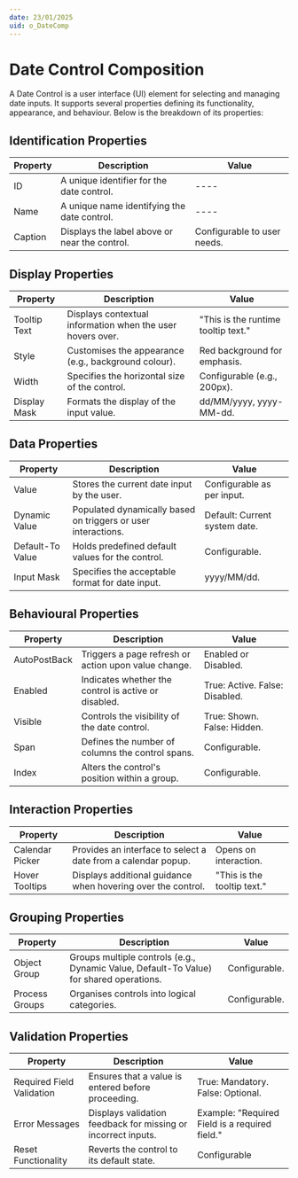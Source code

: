 ```yaml
---
date: 23/01/2025
uid: o_DateComp
---
```


# Date Control Composition

A Date Control is a user interface (UI) element for selecting and managing date inputs. It supports several properties defining its functionality, appearance, and behaviour. Below is the breakdown of its properties:

## Identification Properties

| Property | Description | Value |
| ---- | ---- | ---- |
| ID | A unique identifier for the date control. | ---- |
| Name | A unique name identifying the date control. | ---- |
| Caption | Displays the label above or near the control. | Configurable to user needs. |

## Display Properties

| Property | Description | Value |
| ---- | ---- | ---- |
| Tooltip Text | Displays contextual information when the user hovers over. | "This is the runtime tooltip text." |
| Style | Customises the appearance (e.g., background colour). | Red background for emphasis. |
| Width | Specifies the horizontal size of the control. | Configurable (e.g., 200px). |
| Display Mask | Formats the display of the input value. | dd/MM/yyyy, yyyy-MM-dd. |

## Data Properties

| Property | Description | Value |
| ---- | ---- | ---- |
| Value | Stores the current date input by the user. | Configurable as per input. |
| Dynamic Value | Populated dynamically based on triggers or user interactions. | Default: Current system date. |
| Default-To Value | Holds predefined default values for the control. | Configurable. |
| Input Mask | Specifies the acceptable format for date input. | yyyy/MM/dd. |

## Behavioural Properties

| Property | Description | Value |
| ---- | ---- | ---- |
| AutoPostBack | Triggers a page refresh or action upon value change. | Enabled or Disabled. |
| Enabled | Indicates whether the control is active or disabled. | True: Active. False: Disabled. |
| Visible | Controls the visibility of the date control. | True: Shown. False: Hidden. |
| Span | Defines the number of columns the control spans. | Configurable. |
| Index | Alters the control's position within a group. | Configurable. |

## Interaction Properties

| Property | Description | Value |
| ---- | ---- | ---- |
| Calendar Picker | Provides an interface to select a date from a calendar popup. | Opens on interaction. |
| Hover Tooltips | Displays additional guidance when hovering over the control. | "This is the tooltip text." |

## Grouping Properties

| Property | Description | Value |
| ---- | ---- | ---- |
| Object Group | Groups multiple controls (e.g., Dynamic Value, Default-To Value) for shared operations. | Configurable. |
| Process Groups | Organises controls into logical categories. | Configurable. |

## Validation Properties

| Property | Description | Value |
| ---- | ---- | ---- |
| Required Field Validation| Ensures that a value is entered before proceeding. | True: Mandatory. False: Optional. |
| Error Messages | Displays validation feedback for missing or incorrect inputs. | Example: "Required Field is a required field." |
| Reset Functionality | Reverts the control to its default state. | Configurable |
